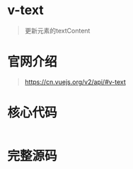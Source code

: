 <!--
 * @Author: zyxm5
 * @Date: 2021-01-21 07:05:51
 * @LastEditors: zyxm5
 * @LastEditTime: 2021-01-21 09:07:42
 * @Description: v-text源码分析
-->

# v-text

> 更新元素的textContent

# 官网介绍

> https://cn.vuejs.org/v2/api/#v-text

# 核心代码

```js

```

# 完整源码

```js

```